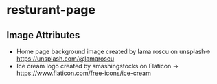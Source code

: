 # resturant-page

## Image Attributes
- Home page background image created by lama roscu on unsplash-> https://unsplash.com/@lamaroscu
- Ice cream logo created by smashingstocks on Flaticon -> https://www.flaticon.com/free-icons/ice-cream
